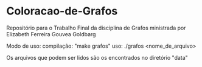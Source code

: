 # Coloracao-de-Grafos
Repositório para o Trabalho Final da disciplina de Grafos ministrada por Elizabeth Ferreira Gouvea Goldbarg

Modo de uso:
  compilação: "make grafos"
  uso: ./grafos <nome_de_arquivo>

Os arquivos que podem ser lidos são os encontrados no diretório "data"
